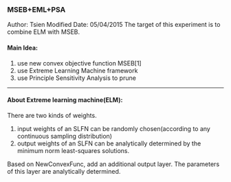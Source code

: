 ### MSEB+EML+PSA

Author: Tsien
Modified Date: 05/04/2015
The target of this experiment is to combine ELM with MSEB.

#### Main Idea:
1. use new convex objective function MSEB[1]
2. use Extreme Learning Machine framework
3. use Principle Sensitivity Analysis to prune

---

#### About Extreme learning machine(ELM):
There are two kinds of weights. 

1. input weights of an SLFN can be randomly chosen(according to any continuous sampling distribution)
2. output weights of an SLFN can be analytically determined by the minimum norm least-squares solutions.

Based on NewConvexFunc, add an additional output layer. The parameters of this layer are analytically determined.

